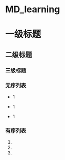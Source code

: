 # MD_learning

# 一级标题 
## 二级标题
### 三级标题 


### 无序列表
* 1                                 
+ 1            
- 1  


### 有序列表
1. 
2.
3. 

